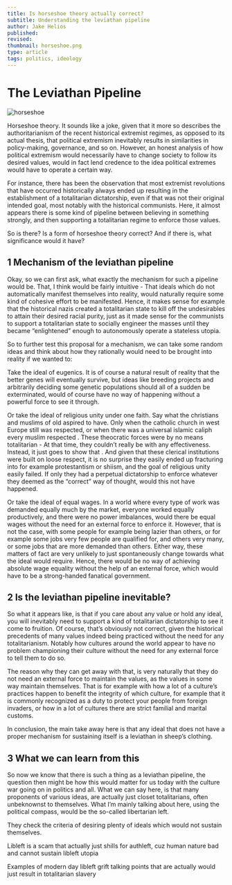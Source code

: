 ```yaml
---
title: Is horseshoe theory actually correct?
subtitle: Understanding the leviathan pipeline
author: Jake Helios
published:
revised:
thumbnail: horseshoe.png
type: article
tags: politics, ideology
---
```


# The Leviathan Pipeline
![horseshoe](/horseshoe.png)

Horseshoe theory. It sounds like a joke, given that it more so describes the authoritarianism of the recent historical extremist regimes, as opposed to its actual thesis, that political extremism inevitably results in similarities in policy-making, governance, and so on. However, an honest analysis of how political extremism would necessarily have to change society to follow its desired values, would in fact lend credence to the idea political extremes would have to operate a certain way.

For instance, there has been the observation that most extremist revolutions that have occurred historically always ended up resulting in the establishment of a totalitarian dictatorship, even if that was not their original intended goal, most notably with the historical communists. Here, it almost appears there is some kind of pipeline between believing in something strongly, and then supporting a totalitarian regime to enforce those values.

So is there? Is a form of horseshoe theory correct? And if there is, what significance would it have?

## 1 Mechanism of the leviathan pipeline
Okay, so we can first ask, what exactly the mechanism for such a pipeline would be. That, I think would be fairly intuitive - That ideals which do not automatically manifest themselves into reality, would naturally require some kind of cohesive effort to be manifested. Hence, it makes sense for example that the historical nazis created a totalitarian state to kill off the undesirables to attain their desired racial purity, just as it made sense for the communists to support a totalitarian state to socially engineer the masses until they became “enlightened” enough to autonomously operate a stateless utopia.

So to further test this proposal for a mechanism, we can take some random ideas and think about how they rationally would need to be brought into reality if we wanted to:

Take the ideal of eugenics. It is of course a natural result of reality that the better genes will eventually survive, but ideas like breeding projects and arbitrarily deciding some genetic populations should all of a sudden be exterminated, would of course have no way of happening without a powerful force to see it through.

Or take the ideal of religious unity under one faith. Say what the christians and muslims of old aspired to have. Only when the catholic church in west Europe still was respected, or when there was a universal islamic caliph every muslim respected . These theocratic forces were by no means totalitarian - At that time, they couldn’t really be with any effectiveness. Instead, it just goes to show that . And given that these clerical institutions were built on loose respect, it is no surprise they easily ended up fracturing into for example protestantism or shiism, and the goal of religious unity easily failed. If only they had a perpetual dictatorship to enforce whatever they deemed as the “correct” way of thought, would this not have happened.

Or take the ideal of equal wages. In a world where every type of work was demanded equally much by the market, everyone worked equally productively, and there were no power imbalances, would there be equal wages without the need for an external force to enforce it. However, that is not the case, with some people for example being lazier than others, or for example some jobs very few people are qualified for, and others very many, or some jobs that are more demanded than others. Either way, these matters of fact are very unlikely to just spontaneously change towards what the ideal would require. Hence, there would be no way of achieving absolute wage equality without the help of an external force, which would have to be a strong-handed fanatical government.

## 2 Is the leviathan pipeline inevitable?
So what it appears like, is that if you care about any value or hold any ideal, you will inevitably need to support a kind of totalitarian dictatorship to see it come to fruition. Of course, that’s obviously not correct, given the historical precedents of many values indeed being practiced without the need for any totalitarianism. Notably how cultures around the world appear to have no problem championing their culture without the need for any external force to tell them to do so.

The reason why they can get away with that, is very naturally that they do not need an external force to maintain the values, as the values in some way maintain themselves. That is for example with how a lot of a culture’s practices happen to benefit the integrity of which culture, for example that it is commonly recognized as a duty to protect your people from foreign invaders, or how in a lot of cultures there are strict familial and marital customs.

In conclusion, the main take away here is that any ideal that does not have a proper mechanism for sustaining itself is a leviathan in sheep’s clothing.

## 3 What we can learn from this
So now we know that there is such a thing as a leviathan pipeline, the question then might be how this would matter for us today with the culture war going on in politics and all. What we can say here, is that many proponents of various ideas, are actually just closet totalitarians, often unbeknownst to themselves. What I’m mainly talking about here, using the political compass, would be the so-called libertarian left.

They check the criteria of desiring plenty of ideals which would not sustain themselves.


Libleft is a scam that actually just shills for authleft, cuz human nature bad and cannot sustain libleft utopia

Examples of modern day libleft grift talking points that are actually would just result in totalitarian slavery



